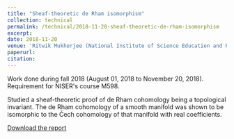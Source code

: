 ```yaml
---
title: "Sheaf-theoretic de Rham isomorphism"
collection: technical
permalink: /technical/2018-11-20-sheaf-theoretic-de-rham-isomorphism
excerpt:
date: 2018-11-20
venue: 'Ritwik Mukherjee (National Institute of Science Education and Research, Bhubaneswar)'
paperurl: 
citation: 
---
```

Work done during fall 2018 (August 01, 2018 to November 20, 2018). Requirement for NISER's course M598.

Studied a sheaf-theoretic proof of de Rham cohomology being a topological invariant. The de Rham cohomology of a smooth manifold was shown to be isomorphic to the Čech cohomology of that manifold with real coefficients.

[Download the report](http://gkorpal.github.io/files/fall2018-de_rham_isomorphsim-gaurish.pdf)
